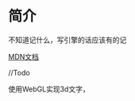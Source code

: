 # 简介

不知道记什么，写引擎的话应该有的记

[MDN文档](https://developer.mozilla.org/zh-CN/docs/Web/API/WebGL_API/Tutorial)

//Todo

使用WebGL实现3d文字，
